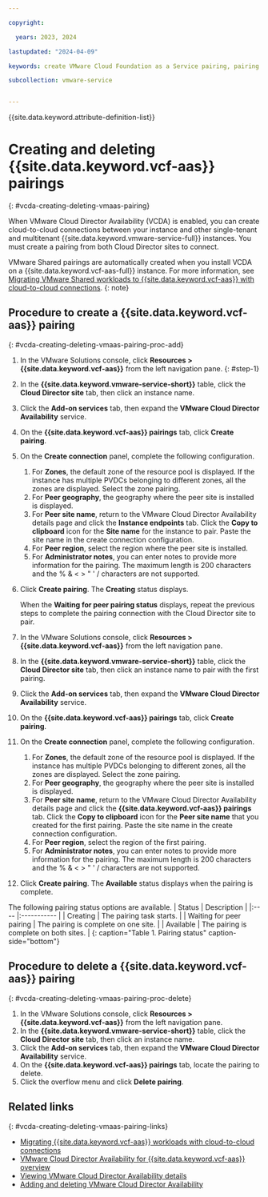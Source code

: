 ```yaml
---

copyright:

  years: 2023, 2024

lastupdated: "2024-04-09"

keywords: create VMware Cloud Foundation as a Service pairing, pairing

subcollection: vmware-service


---
```


{{site.data.keyword.attribute-definition-list}}

# Creating and deleting {{site.data.keyword.vcf-aas}} pairings
{: #vcda-creating-deleting-vmaas-pairing}

When VMware Cloud Director Availability (VCDA) is enabled, you can create cloud-to-cloud connections between your instance and other single-tenant and multitenant {{site.data.keyword.vmware-service-full}} instances. You must create a pairing from both Cloud Director sites to connect.

VMware Shared pairings are automatically created when you install VCDA on a {{site.data.keyword.vcf-aas-full}} instance. For more information, see [Migrating VMware Shared workloads to {{site.data.keyword.vcf-aas}} with cloud-to-cloud connections](/docs/vmware-service?topic=vmware-service-vcda-migrating-cloudtocloud-shared).
{: note}

## Procedure to create a {{site.data.keyword.vcf-aas}} pairing
{: #vcda-creating-deleting-vmaas-pairing-proc-add}

<!-- The {: #step-1} tag and the ordered list that has only 1s are intentional. Do not delete. This coding is necessary for proper indentation when the procedure is translated. -->

1. In the VMware Solutions console, click **Resources > {{site.data.keyword.vcf-aas}}** from the left navigation pane. {: #step-1}
1. In the **{{site.data.keyword.vmware-service-short}}** table, click the **Cloud Director site** tab, then click an instance name.
1. Click the **Add-on services** tab, then expand the **VMware Cloud Director Availability** service.
1. On the **{{site.data.keyword.vcf-aas}} pairings** tab, click **Create pairing**.
1. On the **Create connection** panel, complete the following configuration.
   1. For **Zones**, the default zone of the resource pool is displayed. If the instance has multiple PVDCs belonging to different zones, all the zones are displayed. Select the zone pairing.
   1. For **Peer geography**, the geography where the peer site is installed is displayed.
   1. For **Peer site name**, return to the VMware Cloud Director Availability details page and click the **Instance endpoints** tab. Click the **Copy to clipboard** icon for the **Site name** for the instance to pair. Paste the site name in the create connection configuration.
   1. For **Peer region**, select the region where the peer site is installed.
   1. For **Administrator notes**, you can enter notes to provide more information for the pairing. The maximum length is 200 characters and the % & < > " ' / characters are not supported.
1. Click **Create pairing**. The **Creating** status displays.

   When the **Waiting for peer pairing status** displays, repeat the previous steps to complete the pairing connection with the Cloud Director site to pair.

1. In the VMware Solutions console, click **Resources > {{site.data.keyword.vcf-aas}}** from the left navigation pane.
1. In the **{{site.data.keyword.vmware-service-short}}** table, click the **Cloud Director site** tab, then click an instance name to pair with the first pairing.
1. Click the **Add-on services** tab, then expand the **VMware Cloud Director Availability** service.
1. On the **{{site.data.keyword.vcf-aas}} pairings** tab, click **Create pairing**.
1. On the **Create connection** panel, complete the following configuration.
   1. For **Zones**, the default zone of the resource pool is displayed. If the instance has multiple PVDCs belonging to different zones, all the zones are displayed. Select the zone pairing.
   1. For **Peer geography**, the geography where the peer site is installed is displayed.
   1. For **Peer site name**, return to the VMware Cloud Director Availability details page and click the **{{site.data.keyword.vcf-aas}} pairings** tab. Click the **Copy to clipboard** icon for the **Peer site name** that you created for the first pairing. Paste the site name in the create connection configuration.
   1. For **Peer region**, select the region of the first pairing.
   1. For **Administrator notes**, you can enter notes to provide more information for the pairing. The maximum length is 200 characters and the % & < > " ' / characters are not supported.
1. Click **Create pairing**. The **Available** status displays when the pairing is complete.

The following pairing status options are available.
| Status | Description |
|:---- |:----------- |
| Creating | The pairing task starts. |
| Waiting for peer pairing | The pairing is complete on one site. |
| Available | The pairing is complete on both sites. |
{: caption="Table 1. Pairing status" caption-side="bottom"}

## Procedure to delete a {{site.data.keyword.vcf-aas}} pairing
{: #vcda-creating-deleting-vmaas-pairing-proc-delete}

1. In the VMware Solutions console, click **Resources > {{site.data.keyword.vcf-aas}}** from the left navigation pane.
2. In the **{{site.data.keyword.vmware-service-short}}** table, click the **Cloud Director site** tab, then click an instance name.
3. Click the **Add-on services** tab, then expand the **VMware Cloud Director Availability** service.
4. On the **{{site.data.keyword.vcf-aas}} pairings** tab, locate the pairing to delete.
5. Click the overflow menu and click **Delete pairing**.

## Related links
{: #vcda-creating-deleting-vmaas-pairing-links}

* [Migrating {{site.data.keyword.vcf-aas}} workloads with cloud-to-cloud connections](/docs/vmware-service?topic=vmware-service-vcda-migrating-cloudtocloud-vmaas)
* [VMware Cloud Director Availability for {{site.data.keyword.vcf-aas}} overview](/docs/vmware-service?topic=vmware-service-tenant-vcda)
* [Viewing VMware Cloud Director Availability details](/docs/vmware-service?topic=vmware-service-vcda-viewing)
* [Adding and deleting VMware Cloud Director Availability](/docs/vmware-service?topic=vmware-service-vcda-adding-deleting)
